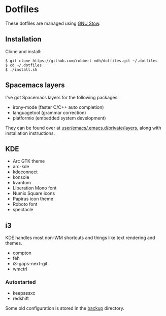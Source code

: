 # Dotfiles
These dotfiles are managed using 
[GNU Stow](https://www.gnu.org/software/stow/stow.html).

## Installation
Clone and install:

```shell
$ git clone https://github.com/robbert-vdh/dotfiles.git ~/.dotfiles
$ cd ~/.dotfiles
$ ./install.sh
```

## Spacemacs layers
I've got Spacemacs layers for the following packages:

-   irony-mode (faster C/C++ auto completion)
-   languagetool (grammar correction)
-   platformio (embedded system development)

They can be found over
at [user/emacs/.emacs.d/private/layers](user/emacs/.emacs.d/private/layers),
along with installation instructions.

## KDE
-   Arc GTK theme
-   arc-kde
-   kdeconnect
-   konsole
-   kvantum
-   Liberation Mono font
-   Numix Square icons
-   Papirus icon theme
-   Roboto font
-   spectacle

## i3
KDE handles most non-WM shortcuts and things like text rendering and themes.

-   compton
-   feh
-   i3-gaps-next-git
-   wmctrl

### Autostarted
-   keepassxc
-   redshift

Some old configuration is stored in the [backup](backup) directory.
